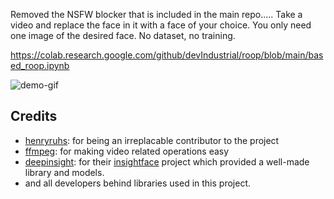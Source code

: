 Removed the NSFW blocker that is included in the main repo.....
Take a video and replace the face in it with a face of your choice. You only need one image of the desired face. No dataset, no training.

https://colab.research.google.com/github/devIndustrial/roop/blob/main/based_roop.ipynb

![demo-gif](demo.gif)


## Credits
- [henryruhs](https://github.com/henryruhs): for being an irreplacable contributor to the project
- [ffmpeg](https://ffmpeg.org/): for making video related operations easy
- [deepinsight](https://github.com/deepinsight): for their [insightface](https://github.com/deepinsight/insightface) project which provided a well-made library and models.
- and all developers behind libraries used in this project.
